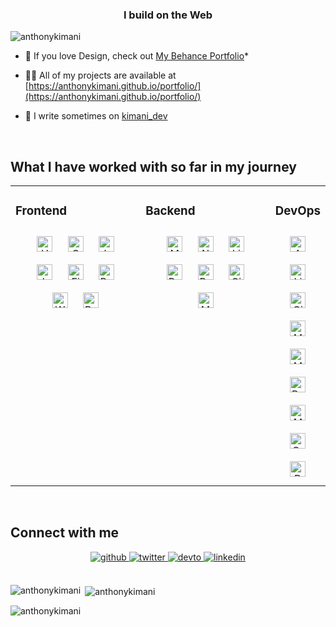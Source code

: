 <h3 align="center">I build on the Web</h3>

<p align="left"> <img src="https://komarev.com/ghpvc/?username=anthonykimani&label=Profile%20views&color=0e75b6&style=flat" alt="anthonykimani" /> </p>

- 🎨 If you love Design, check out [My Behance Portfolio](https://www.behance.net/anthonykimani2)*

- 👨‍💻 All of my projects are available at [https://anthonykimani.github.io/portfolio/](https://anthonykimani.github.io/portfolio/)

- 📝 I write sometimes  on [kimani_dev](https://dev.to/kimani_dev)

<br/>  


## What I have worked with so far in my journey 
<table><tr><td valign="top" width="50%">



### Frontend  
<div align="center">  
<img style="margin: 10px" src="https://profilinator.rishav.dev/skills-assets/html5-original-wordmark.svg" alt="HTML5" height="25" />  
<img style="margin: 10px" src="https://profilinator.rishav.dev/skills-assets/css3-original-wordmark.svg" alt="CSS3" height="25" /> 
<img style="margin: 10px" src="https://profilinator.rishav.dev/skills-assets/javascript-original.svg" alt="JavaScript" height="25" />
<img style="margin: 10px" src="https://i.ibb.co/WfSJkqn/tailwindcss-removebg-preview.png" alt="JavaScript" height="25" />  
<img style="margin: 10px" src="https://profilinator.rishav.dev/skills-assets/figma-icon.svg" alt="Figma" height="25" />  
<img style="margin: 10px" src="https://profilinator.rishav.dev/skills-assets/bootstrap-plain.svg" alt="Bootstrap" height="25" />  
<img style="margin: 10px" src="https://profilinator.rishav.dev/skills-assets/wordpress.png" alt="WordPress" height="25" />
<img style="margin: 10px" src="https://profilinator.rishav.dev/skills-assets/react-original-wordmark.svg" alt="React" height="25" />    
</div>

</td><td valign="top" width="50%">



### Backend  
<div align="center">  
<img style="margin: 10px" src="https://profilinator.rishav.dev/skills-assets/mongodb-original-wordmark.svg" alt="MongoDB" height="25" />  
<img style="margin: 10px" src="https://profilinator.rishav.dev/skills-assets/nodejs-original-wordmark.svg" alt="Node.js" height="25" />  
<img style="margin: 10px" src="https://profilinator.rishav.dev/skills-assets/linux-original.svg" alt="Linux" height="25" />   
<img style="margin: 10px" src="https://i.ibb.co/zG2M2QT/ruby-log-removebg-preview.png" alt="Ruby" height="25" />    
<img style="margin: 10px" src="https://i.ibb.co/gWH1NMr/Ruby-On-Rails-Logo-svg-removebg-preview.png" alt="Rails" height="25" />  
<img style="margin: 10px" src="https://profilinator.rishav.dev/skills-assets/git-scm-icon.svg" alt="Git" height="25" />   
<img style="margin: 10px" src="https://profilinator.rishav.dev/skills-assets/mysql-original-wordmark.svg" alt="MySQL" height="25" />    
</div>

</td><td valign="top" width="50%">



### DevOps  
<div align="center">  
<img style="margin: 10px" src="https://profilinator.rishav.dev/skills-assets/amazonwebservices-original-wordmark.svg" alt="AWS" height="25" />  
<img style="margin: 10px" src="https://profilinator.rishav.dev/skills-assets/linux-original.svg" alt="Linux" height="25" />  
<img style="margin: 10px" src="https://profilinator.rishav.dev/skills-assets/git-scm-icon.svg" alt="Git" height="25" />  
<img style="margin: 10px" src="https://profilinator.rishav.dev/skills-assets/mongodb-original-wordmark.svg" alt="MongoDB" height="25" />  
<img style="margin: 10px" src="https://profilinator.rishav.dev/skills-assets/mongodb-original-wordmark.svg" alt="MongoDB" height="25" />  
<img style="margin: 10px" src="https://profilinator.rishav.dev/skills-assets/postgresql-original-wordmark.svg" alt="PostgreSQL" height="25" />  
<img style="margin: 10px" src="https://profilinator.rishav.dev/skills-assets/mysql-original-wordmark.svg" alt="MySQL" height="25" />  
<img style="margin: 10px" src="https://profilinator.rishav.dev/skills-assets/oracle-original.svg" alt="Oracle" height="25" />  
<img style="margin: 10px" src="https://profilinator.rishav.dev/skills-assets/docker-original-wordmark.svg" alt="Docker" height="25" />  

</div>

</td></tr></table>  

<br/>  


## Connect with me  
<div align="center">
<a href="https://github.com/anthonykimani" target="_blank">
<img src=https://img.shields.io/badge/github-%2324292e.svg?&style=for-the-badge&logo=github&logoColor=white alt=github style="margin-bottom: 5px;" />
</a>
<a href="https://twitter.com/kimani_dev" target="_blank">
<img src=https://img.shields.io/badge/twitter-%2300acee.svg?&style=for-the-badge&logo=twitter&logoColor=white alt=twitter style="margin-bottom: 5px;" />
</a>
<a href="https://dev.to/kimani_dev" target="_blank">
<img src=https://img.shields.io/badge/dev.to-%2308090A.svg?&style=for-the-badge&logo=dev.to&logoColor=white alt=devto style="margin-bottom: 5px;" />
</a>
<a href="https://www.linkedin.com/in/anthony-kimani-50886b1ba/" target="_blank">
<img src=https://img.shields.io/badge/linkedin-%231E77B5.svg?&style=for-the-badge&logo=linkedin&logoColor=white alt=linkedin style="margin-bottom: 5px;" />
</a>
</div>  
  
<br/>  

<p><img align="left" src="https://github-readme-stats.vercel.app/api/top-langs?username=anthonykimani&show_icons=true&locale=en&layout=compact" alt="anthonykimani" /></p>

<p>&nbsp;<img align="center" src="https://github-readme-stats.vercel.app/api?username=anthonykimani&show_icons=true&locale=en" alt="anthonykimani" /></p>

<p><img align="center" src="https://github-readme-streak-stats.herokuapp.com/?user=anthonykimani&" alt="anthonykimani" /></p>
